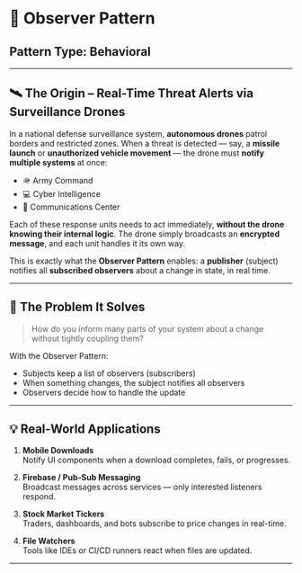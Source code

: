 # 🧩 Observer Pattern

## **Pattern Type:** Behavioral

---

## 🛰️ The Origin – Real-Time Threat Alerts via Surveillance Drones

In a national defense surveillance system, **autonomous drones** patrol borders and restricted zones. When a threat is detected — say, a **missile launch** or **unauthorized vehicle movement** — the drone must **notify multiple systems** at once:

- 🪖 Army Command
- 💻 Cyber Intelligence
- 📡 Communications Center

Each of these response units needs to act immediately, **without the drone knowing their internal logic**. The drone simply broadcasts an **encrypted message**, and each unit handles it its own way.

This is exactly what the **Observer Pattern** enables: a **publisher** (subject) notifies all **subscribed observers** about a change in state, in real time.

---

## 🧩 The Problem It Solves

> How do you inform many parts of your system about a change without tightly coupling them?

With the Observer Pattern:

- Subjects keep a list of observers (subscribers)
- When something changes, the subject notifies all observers
- Observers decide how to handle the update

---

## 💡 Real-World Applications

1. **Mobile Downloads**  
   Notify UI components when a download completes, fails, or progresses.

2. **Firebase / Pub-Sub Messaging**  
   Broadcast messages across services — only interested listeners respond.

3. **Stock Market Tickers**  
   Traders, dashboards, and bots subscribe to price changes in real-time.

4. **File Watchers**  
   Tools like IDEs or CI/CD runners react when files are updated.

---

